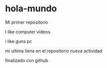 # hola-mundo

 Mi primer repositorio
 
 I like computer videos
 
 i like guns pc
 
 mi ultima liena en el repositorio 
 nueva actividad 
 
 finalizado con github
